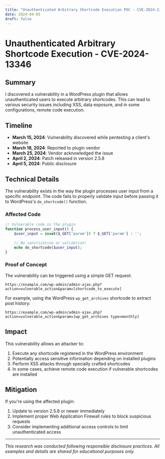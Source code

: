 ```yaml
---
title: "Unauthenticated Arbitrary Shortcode Execution POC - CVE-2024-13346"
date: 2024-04-05
draft: false
---
```


# Unauthenticated Arbitrary Shortcode Execution - CVE-2024-13346

## Summary

I discovered a vulnerability in a WordPress plugin that allows unauthenticated users to execute arbitrary shortcodes. This can lead to various security issues including XSS, data exposure, and in some configurations, remote code execution.

## Timeline

- **March 15, 2024**: Vulnerability discovered while pentesting a client's website
- **March 18, 2024**: Reported to plugin vendor
- **March 25, 2024**: Vendor acknowledged the issue
- **April 2, 2024**: Patch released in version 2.5.8
- **April 5, 2024**: Public disclosure

## Technical Details

The vulnerability exists in the way the plugin processes user input from a specific endpoint. The code fails to properly validate input before passing it to WordPress's `do_shortcode()` function.

### Affected Code

```php
// Vulnerable code in the plugin
function process_user_input() {
    $user_input = isset($_GET['param']) ? $_GET['param'] : '';
    
    // No sanitization or validation!
    echo do_shortcode($user_input);
}
```

### Proof of Concept

The vulnerability can be triggered using a simple GET request:

```
https://example.com/wp-admin/admin-ajax.php?action=vulnerable_action&param=[shortcode_to_execute]
```

For example, using the WordPress `wp_get_archives` shortcode to extract post history:

```
https://example.com/wp-admin/admin-ajax.php?action=vulnerable_action&param=[wp_get_archives type=monthly]
```

## Impact

This vulnerability allows an attacker to:

1. Execute any shortcode registered in the WordPress environment
2. Potentially access sensitive information depending on installed plugins
3. Perform XSS attacks through specially crafted shortcodes
4. In some cases, achieve remote code execution if vulnerable shortcodes are installed

## Mitigation

If you're using the affected plugin:

1. Update to version 2.5.8 or newer immediately
2. Implement proper Web Application Firewall rules to block suspicious requests
3. Consider implementing additional access controls to limit unauthenticated access

---

*This research was conducted following responsible disclosure practices. All examples and details are shared for educational purposes only.* 